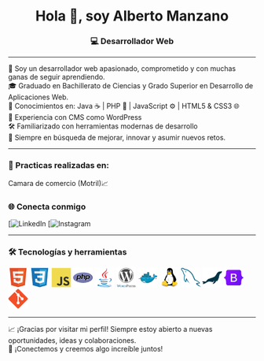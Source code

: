 <h1 align="center">Hola 👋, soy Alberto Manzano</h1>
<h3 align="center">💻 Desarrollador Web</h3>

---

🌟 Soy un desarrollador web apasionado, comprometido y con muchas ganas de seguir aprendiendo.  
🎓 Graduado en Bachillerato de Ciencias y Grado Superior en Desarrollo de Aplicaciones Web.  
🧠 Conocimientos en: Java ☕ | PHP 🐘 | JavaScript ⚙️ | HTML5 & CSS3 🌐  
🧩 Experiencia con CMS como WordPress  
🛠️ Familiarizado con herramientas modernas de desarrollo  
🚀 Siempre en búsqueda de mejorar, innovar y asumir nuevos retos.

---
### 🌟 Practicas realizadas en:
Camara de comercio (Motril)📈 



### 🌐 Conecta conmigo
[![LinkedIn](https://www.linkedin.com/in/alberto-manzano-cabrera-495775243/)
[![Instagram](https://www.instagram.com/_alberto.mnznoo/)

---

### 🛠️ Tecnologías y herramientas
<p align="left">
  <img src="https://raw.githubusercontent.com/devicons/devicon/master/icons/html5/html5-original.svg" alt="html5" width="40" />
  <img src="https://raw.githubusercontent.com/devicons/devicon/master/icons/css3/css3-original.svg" alt="css3" width="40" />
  <img src="https://raw.githubusercontent.com/devicons/devicon/master/icons/javascript/javascript-original.svg" alt="javascript" width="40" />
  <img src="https://raw.githubusercontent.com/devicons/devicon/master/icons/php/php-original.svg" alt="php" width="40" />
  <img src="https://raw.githubusercontent.com/devicons/devicon/master/icons/java/java-original.svg" alt="java" width="40" />
  <img src="https://raw.githubusercontent.com/devicons/devicon/master/icons/wordpress/wordpress-original.svg" alt="wordpress" width="40" />
  <img src="https://raw.githubusercontent.com/devicons/devicon/master/icons/docker/docker-original.svg" alt="docker" width="40" />
  <img src="https://raw.githubusercontent.com/devicons/devicon/master/icons/linux/linux-original.svg" alt="linux" width="40" />
  <img src="https://raw.githubusercontent.com/devicons/devicon/master/icons/mysql/mysql-original.svg" alt="mysql" width="40" />
  <img src="https://raw.githubusercontent.com/devicons/devicon/master/icons/mariadb/mariadb-original.svg" alt="mariadb" width="40" />
  <img src="https://raw.githubusercontent.com/devicons/devicon/master/icons/bootstrap/bootstrap-original.svg" alt="bootstrap" width="40" />
  <img src="https://raw.githubusercontent.com/devicons/devicon/master/icons/git/git-original.svg" alt="git" width="40" />
</p>

---

📈 ¡Gracias por visitar mi perfil! Siempre estoy abierto a nuevas oportunidades, ideas y colaboraciones.  
🤝 ¡Conectemos y creemos algo increíble juntos!
